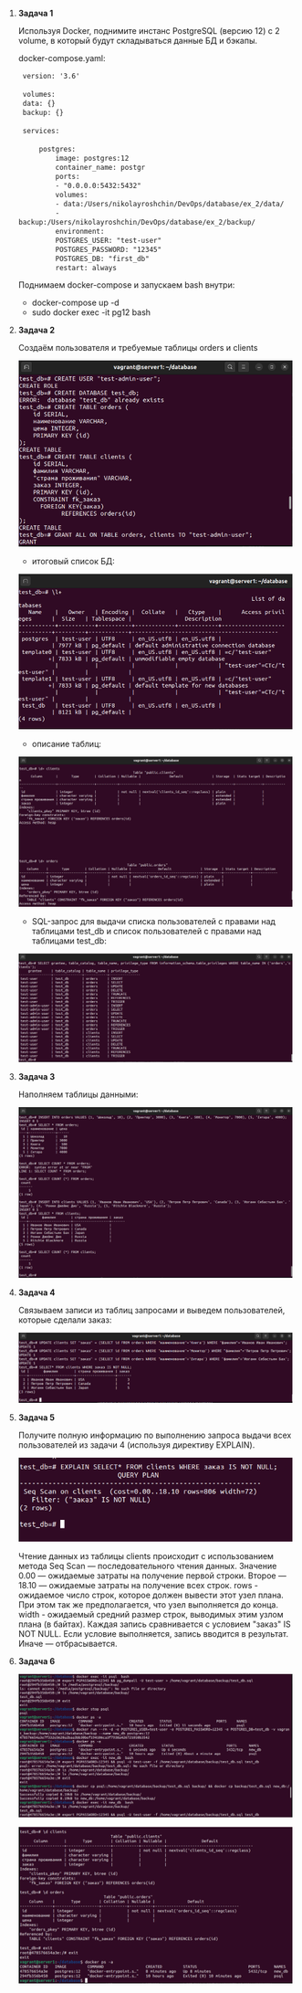 1. **Задача 1**

    Используя Docker, поднимите инстанс PostgreSQL (версию 12) c 2 volume, в который будут складываться данные БД и бэкапы.

    docker-compose.yaml:    

        version: '3.6'

        volumes:
        data: {}
        backup: {}

        services:

            postgres:
                image: postgres:12
                container_name: postgr
                ports:
                - "0.0.0.0:5432:5432"
                volumes:
                - data:/Users/nikolayroshchin/DevOps/database/ex_2/data/
                - backup:/Users/nikolayroshchin/DevOps/database/ex_2/backup/
                environment:
                POSTGRES_USER: "test-user"
                POSTGRES_PASSWORD: "12345"
                POSTGRES_DB: "first_db"
                restart: always

    Поднимаем docker-compose и запускаем bash внутри: 

    - docker-compose up -d
    - sudo docker exec -it pg12 bash

2. **Задача 2**

    Создаём пользователя и требуемые таблицы orders и clients

    ![db-2_1](./db-2_1.png)

    - итоговый список БД:

    ![db-2_2](./db-2_2.png)

    - описание таблиц:

    ![db-2_3](./db-2_3.png)

    - SQL-запрос для выдачи списка пользователей с правами над таблицами test_db и список пользователей с правами над таблицами test_db:

    ![db-2_4](./db-2_4.png)

3. **Задача 3**

    Наполняем таблицы данными:

    ![db-2_5](./db-2_5.png)

4. **Задача 4**

    Связываем записи из таблиц запросами и выведем пользователей, которые сделали заказ:

    ![db-2_6](./db-2_6.png)

5. **Задача 5**

    Получите полную информацию по выполнению запроса выдачи всех пользователей из задачи 4 (используя директиву EXPLAIN).

    ![db-2_7](./db-2_7.png)

    Чтение данных из таблицы clients происходит с использованием метода Seq Scan — последовательного чтения данных. Значение 0.00 — ожидаемые затраты на получение первой строки. Второе — 18.10 — ожидаемые затраты на получение всех строк. rows - ожидаемое число строк, которое должен вывести этот узел плана. При этом так же предполагается, что узел выполняется до конца. width - ожидаемый средний размер строк, выводимых этим узлом плана (в байтах). Каждая запись сравнивается с условием "заказ" IS NOT NULL. Если условие выполняется, запись вводится в результат. Иначе — отбрасывается.

6. **Задача 6**

    ![db-2_8](./db-2_8.png)

    ![db-2_9](./db-2_9.png)

    
